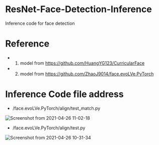 # ResNet-Face-Detection-Inference
Inference code for face detection

# Reference
- 1. model from https://github.com/HuangYG123/CurricularFace
- 2. model from https://github.com/ZhaoJ9014/face.evoLVe.PyTorch

# Inference Code file address
- /face.evoLVe.PyTorch/align/test_match.py

![Screenshot from 2021-04-26 11-02-18](https://user-images.githubusercontent.com/62841284/116019487-3da1bf80-a67f-11eb-9f40-ffa31554ffce.png)


- /face.evoLVe.PyTorch/align/test.py

![Screenshot from 2021-04-26 10-31-34](https://user-images.githubusercontent.com/62841284/116019244-c2d8a480-a67e-11eb-8863-eeea86a69cd8.png)
